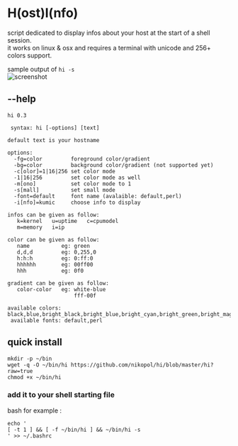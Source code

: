 # H(ost)I(nfo)

script dedicated to display infos about your host at the start of a shell session.  
it works on linux & osx and requires a terminal with unicode and 256+ colors support.

sample output of `hi -s`  
![screenshot](https://github.com/nikopol/hi/blob/master/hi.png?raw=true "hi -s")


## --help
```
hi 0.3

 syntax: hi [-options] [text]

default text is your hostname

options:
  -fg=color         foreground color/gradient
  -bg=color         background color/gradient (not supported yet)
  -c[olor]=1|16|256 set color mode
  -1|16|256         set color mode as well
  -m[ono]           set color mode to 1
  -s[mall]          set small mode
  -font=default     font name (avalaible: default,perl)
  -i[nfo]=kumic     choose info to display

infos can be given as follow:
   k=kernel   u=uptime   c=cpumodel
   m=memory   i=ip

color can be given as follow:
   name          eg: green
   d,d,d         eg: 0,255,0
   h:h:h         eg: 0:ff:0
   hhhhhh        eg: 00ff00
   hhh           eg: 0f0

gradient can be given as follow:
   color-color   eg: white-blue
                     fff-00f

available colors: black,blue,bright_black,bright_blue,bright_cyan,bright_green,bright_magenta,bright_red,bright_white,bright_yellow,cyan,green,grey,magenta,red,white,yellow
 available fonts: default,perl
```

## quick install

```shell
mkdir -p ~/bin
wget -q -O ~/bin/hi https://github.com/nikopol/hi/blob/master/hi?raw=true
chmod +x ~/bin/hi
```

### add it to your shell starting file

bash for example :

```shell
echo '
[ -t 1 ] && [ -f ~/bin/hi ] && ~/bin/hi -s
' >> ~/.bashrc
```

